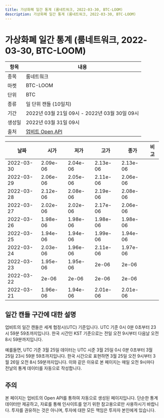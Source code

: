 ```yaml
---
title: 가상화폐 일간 통계 (룸네트워크, 2022-03-30, BTC-LOOM)
description: 가상화폐 일간 통계 (룸네트워크, 2022-03-30, BTC-LOOM)
---
```



가상화폐 일간 통계 (룸네트워크, 2022-03-30, BTC-LOOM)
===

|항목|내용|
|--|--|
|종목|룸네트워크|
|마켓|BTC-LOOM|
|단위|BTC|
|종류|일 단위 캔들 (10일치)|
|기간|2022년 03월 21일 09시 - 2022년 03월 30일 09시|
|생성일|2022년 03월 31일 09시|
|출처|[업비트 Open API](https://docs.upbit.com)|


|날짜|시가|저가|고가|종가|비고|
|--|--|--|--|--|--|
|2022-03-30|2.09e-06|2.04e-06|2.13e-06|2.13e-06|    |
|2022-03-29|2.06e-06|2.05e-06|2.11e-06|2.06e-06|    |
|2022-03-28|2.12e-06|2.08e-06|2.19e-06|2.08e-06|    |
|2022-03-27|2.02e-06|2.02e-06|2.17e-06|2.06e-06|    |
|2022-03-26|1.98e-06|1.98e-06|1.98e-06|1.98e-06|    |
|2022-03-25|1.94e-06|1.94e-06|1.99e-06|1.94e-06|    |
|2022-03-24|2.03e-06|1.96e-06|2.11e-06|1.97e-06|    |
|2022-03-23|1.95e-06|1.95e-06|2e-06|2e-06|    |
|2022-03-22|2e-06|2e-06|2e-06|2e-06|    |
|2022-03-21|1.96e-06|1.94e-06|2.01e-06|2.01e-06|    |


일간 캔들 구간에 대한 설명
---


업비트의 일간 캔들은 세계 협정시(UTC) 기준입니다. 
UTC 기준 0시 0분 0초부터 23시 59분 59초까지입니다. 
한국 시간인 KST 기준으로는 전일 오전 9시부터 다음날 오전 8시 59분까지입니다. 


예를들면, UTC 기준 3월 25일 데이터는 UTC 시준 3월 25일 0시 0분 0초부터 3월 25일 23시 59분 59초까지입니다. 
한국 시간으로 표현하면 3월 25일 오전 9시부터 3월 26일 오전 8시 59분까지입니다. 
이와 같은 이유로 본 페이지는 매일 오전 9시마다 전날의 통계 데이터를 자동으로 작성합니다. 


주의
---


본 페이지는 업비트의 Open API를 통하여 자동으로 생성된 페이지입니다. 
단순한 통계 데이터만 제공하고, 자료를 통해 인사이트를 얻기 위한 참고용으로만 사용하시기 바랍니다. 
투자를 권유하는 것은 아니며, 투자에 대한 모든 책임은 투자자 본인에게 있습니다. 
